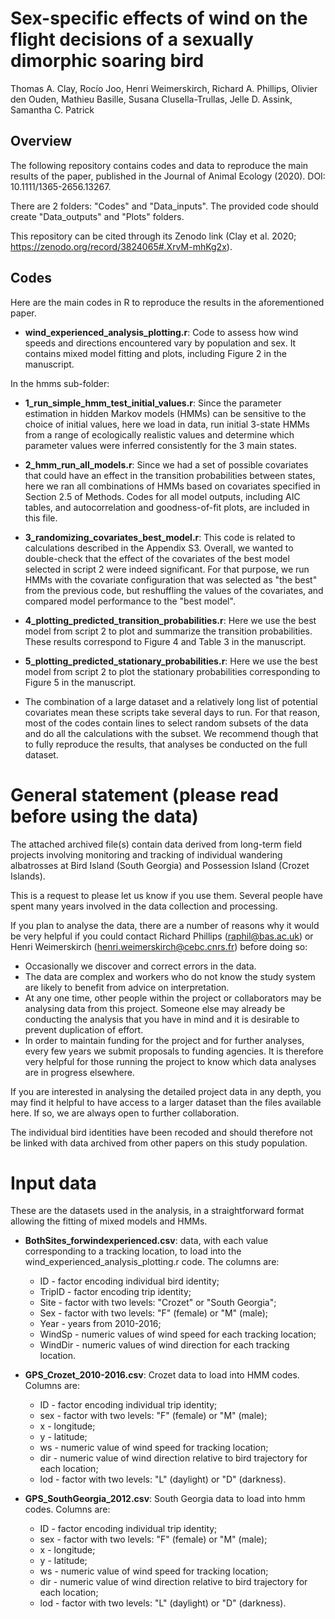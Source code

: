 # Sex-specific effects of wind on the flight decisions of a sexually dimorphic soaring bird

Thomas A. Clay, Rocío Joo, Henri Weimerskirch, Richard A. Phillips, Olivier den Ouden, Mathieu Basille, Susana Clusella-Trullas, Jelle D. Assink, Samantha C. Patrick


## Overview 

The following repository contains codes and data to reproduce the main results of the paper, published in the Journal of Animal Ecology (2020). DOI: 10.1111/1365-2656.13267.

There are 2 folders: "Codes" and "Data_inputs". The provided code should create "Data_outputs" and "Plots" folders. 

This repository can be cited through its Zenodo link (Clay et al. 2020; https://zenodo.org/record/3824065#.XrvM-mhKg2x).
 

## Codes

Here are the main codes in R to reproduce the results in the aforementioned paper. 

- **wind_experienced_analysis_plotting.r**: Code to assess how wind speeds and directions encountered vary by population and sex. It contains mixed model fitting and plots, including Figure 2 in the manuscript.

In the hmms sub-folder:

- **1_run_simple_hmm_test_initial_values.r**: Since the parameter estimation in hidden Markov models (HMMs) can be sensitive to the choice of initial values, here we load in data, run initial 3-state HMMs from a range of ecologically realistic values and determine which parameter values were inferred consistently for the 3 main states. 

- **2_hmm_run_all_models.r**: Since we had a set of possible covariates that could have an effect in the transition probabilities between states, here we ran all combinations of HMMs based on covariates specified in Section 2.5 of Methods. Codes for all model outputs, including AIC tables, and autocorrelation and goodness-of-fit plots, are included in this file.

- **3_randomizing_covariates_best_model.r**: This code is related to calculations described in the Appendix S3. Overall, we wanted to double-check that the effect of the covariates of the best model selected in script 2 were indeed significant. For that purpose, we run HMMs with the covariate configuration that was selected as "the best" from the previous code, but reshuffling the values of the covariates, and compared model performance to the "best model".

- **4_plotting_predicted_transition_probabilities.r**: Here we use the best model from script 2 to plot and summarize the transition probabilities. These results correspond to Figure 4 and Table 3 in the manuscript.

- **5_plotting_predicted_stationary_probabilities.r**: Here we use the best model from script 2 to plot the stationary probabilities corresponding to Figure 5 in the manuscript.

* The combination of a large dataset and a relatively long list of potential covariates mean  these scripts take several days to run. For that reason, most of the codes contain lines to select random subsets of the data and do all the calculations with the subset. We recommend though that to fully reproduce the results, that analyses be conducted on the full dataset.

# General statement (please read before using the data)

The attached archived file(s) contain data derived from long-term field projects involving monitoring and tracking of individual wandering albatrosses at Bird Island (South Georgia) and Possession Island (Crozet Islands).

This is a request to please let us know if you use them. Several people have spent many years involved in the data collection and processing.

If you plan to analyse the data, there are a number of reasons why it would be very helpful if you could contact Richard Phillips (raphil@bas.ac.uk) or Henri Weimerskirch (henri.weimerskirch@cebc.cnrs.fr) before doing so:

- Occasionally we discover and correct errors in the data.
- The data are complex and workers who do not know the study system are likely to benefit from advice on interpretation.
- At any one time, other people within the project or collaborators may be analysing data from this project. Someone else may already be conducting the analysis that you have in mind and it is desirable to prevent duplication of effort.
- In order to maintain funding for the project and for further analyses, every few years we submit proposals to funding agencies. It is therefore very helpful for those running the project to know which data analyses are in progress elsewhere.

If you are interested in analysing the detailed project data in any depth, you may find it helpful to have access to a larger dataset than the files available here. If so, we are always open to further collaboration.

The individual bird identities have been recoded and should therefore not be linked with data archived from other papers on this study population.


# Input data
 
These are the datasets used in the analysis, in a straightforward format allowing the fitting of mixed models and HMMs.

- **BothSites_forwindexperienced.csv**: data, with each value corresponding to a tracking location, to load into the wind_experienced_analysis_plotting.r code. The columns are: 
    - ID - factor encoding individual bird identity; 
    - TripID - factor encoding trip identity; 
    - Site - factor with two levels: "Crozet" or "South Georgia"; 
    - Sex - factor with two levels: "F" (female) or "M" (male); 
    - Year - years from 2010-2016; 
    - WindSp - numeric values of wind speed for each tracking location; 
    - WindDir - numeric values of wind direction for each tracking location.

- **GPS_Crozet_2010-2016.csv**: Crozet data to load into HMM codes. Columns are: 
    - ID - factor encoding individual trip identity; 
    - sex - factor with two levels: "F" (female) or "M" (male); 
    - x - longitude; 
    - y - latitude; 
    - ws - numeric value of wind speed for tracking location; 
    - dir - numeric value of wind direction relative to bird trajectory for each location; 
    - lod - factor with two levels: "L" (daylight) or "D" (darkness).

- **GPS_SouthGeorgia_2012.csv**: South Georgia data to load into hmm codes. Columns are:
    - ID - factor encoding individual trip identity; 
    - sex - factor with two levels: "F" (female) or "M" (male); 
    - x - longitude; 
    - y - latitude; 
    - ws - numeric value of wind speed for tracking location; 
    - dir - numeric value of wind direction relative to bird trajectory for each location; 
    - lod - factor with two levels: "L" (daylight) or "D" (darkness).
